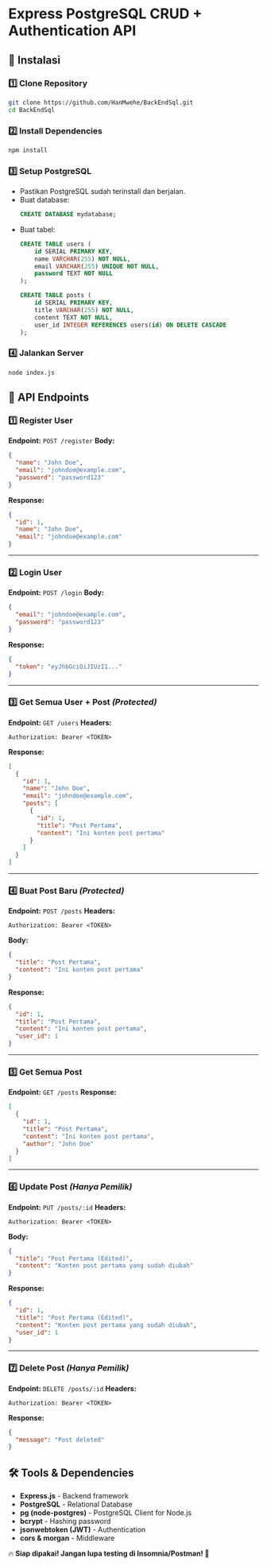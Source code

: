 # Express PostgreSQL CRUD + Authentication API

## 📌 Instalasi

### 1️⃣ Clone Repository

```sh
git clone https://github.com/HanMwehe/BackEndSql.git
cd BackEndSql
```

### 2️⃣ Install Dependencies

```sh
npm install
```

### 3️⃣ Setup PostgreSQL

- Pastikan PostgreSQL sudah terinstall dan berjalan.
- Buat database:
  ```sql
  CREATE DATABASE mydatabase;
  ```
- Buat tabel:
  ```sql
  CREATE TABLE users (
      id SERIAL PRIMARY KEY,
      name VARCHAR(255) NOT NULL,
      email VARCHAR(255) UNIQUE NOT NULL,
      password TEXT NOT NULL
  );

  CREATE TABLE posts (
      id SERIAL PRIMARY KEY,
      title VARCHAR(255) NOT NULL,
      content TEXT NOT NULL,
      user_id INTEGER REFERENCES users(id) ON DELETE CASCADE
  );
  ```

### 4️⃣ Jalankan Server

```sh
node index.js
```

## 🚀 API Endpoints

### **1️⃣ Register User**

**Endpoint:** `POST /register` **Body:**

```json
{
  "name": "John Doe",
  "email": "johndoe@example.com",
  "password": "password123"
}
```

**Response:**

```json
{
  "id": 1,
  "name": "John Doe",
  "email": "johndoe@example.com"
}
```

---

### **2️⃣ Login User**

**Endpoint:** `POST /login` **Body:**

```json
{
  "email": "johndoe@example.com",
  "password": "password123"
}
```

**Response:**

```json
{
  "token": "eyJhbGciOiJIUzI1..."
}
```

---

### **3️⃣ Get Semua User + Post** *(Protected)*

**Endpoint:** `GET /users` **Headers:**

```
Authorization: Bearer <TOKEN>
```

**Response:**

```json
[
  {
    "id": 1,
    "name": "John Doe",
    "email": "johndoe@example.com",
    "posts": [
      {
        "id": 1,
        "title": "Post Pertama",
        "content": "Ini konten post pertama"
      }
    ]
  }
]
```

---

### **4️⃣ Buat Post Baru** *(Protected)*

**Endpoint:** `POST /posts` **Headers:**

```
Authorization: Bearer <TOKEN>
```

**Body:**

```json
{
  "title": "Post Pertama",
  "content": "Ini konten post pertama"
}
```

**Response:**

```json
{
  "id": 1,
  "title": "Post Pertama",
  "content": "Ini konten post pertama",
  "user_id": 1
}
```

---

### **5️⃣ Get Semua Post**

**Endpoint:** `GET /posts` **Response:**

```json
[
  {
    "id": 1,
    "title": "Post Pertama",
    "content": "Ini konten post pertama",
    "author": "John Doe"
  }
]
```

---

### **6️⃣ Update Post** *(Hanya Pemilik)*

**Endpoint:** `PUT /posts/:id` **Headers:**

```
Authorization: Bearer <TOKEN>
```

**Body:**

```json
{
  "title": "Post Pertama (Edited)",
  "content": "Konten post pertama yang sudah diubah"
}
```

**Response:**

```json
{
  "id": 1,
  "title": "Post Pertama (Edited)",
  "content": "Konten post pertama yang sudah diubah",
  "user_id": 1
}
```

---

### **7️⃣ Delete Post** *(Hanya Pemilik)*

**Endpoint:** `DELETE /posts/:id` **Headers:**

```
Authorization: Bearer <TOKEN>
```

**Response:**

```json
{
  "message": "Post deleted"
}
```

## 🛠 Tools & Dependencies

- **Express.js** - Backend framework
- **PostgreSQL** - Relational Database
- **pg (node-postgres)** - PostgreSQL Client for Node.js
- **bcrypt** - Hashing password
- **jsonwebtoken (JWT)** - Authentication
- **cors & morgan** - Middleware

🔥 **Siap dipakai! Jangan lupa testing di Insomnia/Postman! 🚀**

